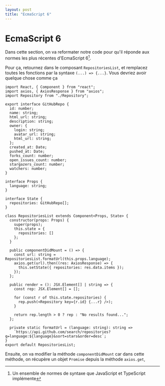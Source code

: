 ```yaml
---
layout: post
title: "EcmaScript 6"
---
```


# EcmaScript 6

Dans cette section, on va reformater notre code pour qu'il réponde aux normes les plus récentes d'EcmaScript 6[^es6].

[^es6]: Un ensemble de normes de syntaxe que JavaScript et TypeScript implémente

Pour ça, retournez dans le composant `RepositoriesList`, et remplacez toutes les fonctions par la syntaxe `(...) => {...}`. Vous devriez avoir quelque chose comme ça

```tsx
import React, { Component } from "react";
import axios, { AxiosResponse } from "axios";
import Repository from "./Repository";

export interface GitHubRepo {
  id: number;
  name: string;
  html_url: string;
  description: string;
  owner: {
    login: string;
    avatar_url: string;
    html_url: string;
  };
  created_at: Date;
  pushed_at: Date;
  forks_count: number;
  open_issues_count: number;
  stargazers_count: number;
  watchers: number;
}

interface Props {
  language: string;
}

interface State {
  repositories: GitHubRepo[];
}

class RepositoriesList extends Component<Props, State> {
  constructor(props: Props) {
    super(props);
    this.state = {
      repositories: []
    };
  }

  public componentDidMount = () => {
    const url: string = RepositoriesList.formatUrl(this.props.language);
    axios.get(url).then((res: AxiosResponse) => {
      this.setState({ repositories: res.data.items });
    });
  };

  public render = (): JSX.Element[] | string => {
    const rep: JSX.Element[] = [];

    for (const r of this.state.repositories) {
      rep.push(<Repository key={r.id} {...r} />);
    }

    return rep.length > 0 ? rep : "No results found...";
  };

  private static formatUrl = (language: string): string =>
    `https://api.github.com/search/repositories?q=language:${language}&sort=stars&order=desc`;
}
export default RepositoriesList;
```

Ensuite, on va modifier la méthode `componentDidMount` car dans cette méthode, on récupère un objet `Promise` depuis la méthode `axios.get`,
